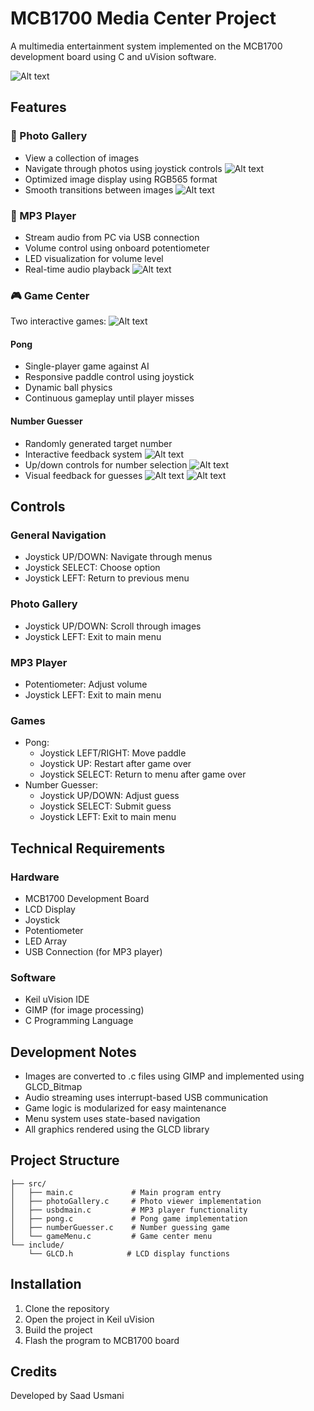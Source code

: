 # MCB1700 Media Center Project

A multimedia entertainment system implemented on the MCB1700 development board using C and uVision software.

![Alt text](/Images/pic1.png)

## Features

### 📸 Photo Gallery
- View a collection of images
- Navigate through photos using joystick controls
![Alt text](/Images/pic3.jpg)
- Optimized image display using RGB565 format
- Smooth transitions between images
![Alt text](/Images/pic2.jpg)


### 🎵 MP3 Player
- Stream audio from PC via USB connection
- Volume control using onboard potentiometer
- LED visualization for volume level
- Real-time audio playback
![Alt text](/Images/pic4.jpg)

### 🎮 Game Center
Two interactive games:
![Alt text](/Images/pic5.jpg)

#### Pong
- Single-player game against AI
- Responsive paddle control using joystick
- Dynamic ball physics
- Continuous gameplay until player misses

#### Number Guesser
- Randomly generated target number
- Interactive feedback system
![Alt text](/Images/pic7.jpg)
- Up/down controls for number selection
![Alt text](/Images/pic6.jpg)
- Visual feedback for guesses
![Alt text](/Images/pic8.jpg)
![Alt text](/Images/pic9.jpg)

## Controls

### General Navigation
- Joystick UP/DOWN: Navigate through menus
- Joystick SELECT: Choose option
- Joystick LEFT: Return to previous menu

### Photo Gallery
- Joystick UP/DOWN: Scroll through images
- Joystick LEFT: Exit to main menu

### MP3 Player
- Potentiometer: Adjust volume
- Joystick LEFT: Exit to main menu

### Games
- Pong:
  - Joystick LEFT/RIGHT: Move paddle
  - Joystick UP: Restart after game over
  - Joystick SELECT: Return to menu after game over
- Number Guesser:
  - Joystick UP/DOWN: Adjust guess
  - Joystick SELECT: Submit guess
  - Joystick LEFT: Exit to main menu

## Technical Requirements

### Hardware
- MCB1700 Development Board
- LCD Display
- Joystick
- Potentiometer
- LED Array
- USB Connection (for MP3 player)

### Software
- Keil uVision IDE
- GIMP (for image processing)
- C Programming Language

## Development Notes

- Images are converted to .c files using GIMP and implemented using GLCD_Bitmap
- Audio streaming uses interrupt-based USB communication
- Game logic is modularized for easy maintenance
- Menu system uses state-based navigation
- All graphics rendered using the GLCD library

## Project Structure

```
├── src/
│   ├── main.c             # Main program entry
│   ├── photoGallery.c     # Photo viewer implementation
│   ├── usbdmain.c         # MP3 player functionality
│   ├── pong.c             # Pong game implementation
│   ├── numberGuesser.c    # Number guessing game
│   └── gameMenu.c         # Game center menu
└── include/
    └── GLCD.h            # LCD display functions
```

## Installation

1. Clone the repository
2. Open the project in Keil uVision
3. Build the project
4. Flash the program to MCB1700 board

## Credits

Developed by Saad Usmani
